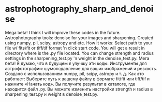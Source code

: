 # astrophotography_sharp_and_denoise
Mega beta! I think I will improve these codes in the future.
Astrophotography tools: denoise for your images and sharpening.
Created using numpy, pil, scipy, astropy and etc.
How it works:
Select path to your file w/ fits/fit or tiff/tif format 'n click start code. You will get a result in directory where is the .py file located. You can change strength and radius settings in the sharpening_test.py 'n weight in the denoise_test.py.
Мега бета! Я думаю, что в будущем я улучшу эти коды. Инструменты для астрофотографии: шумоподавление для ваших изображений и резкость. Создано с использованием numpy, pil, scipy, astropy и т. д. Как это работает: Выберите путь к вашему файлу в формате fit/fit или tiff/tif и нажмите «Начать код». Вы получите результат в каталоге, где находится файл .py. Вы можете изменить настройки strength и radius в sharpening_test.py и weight в denoise_test.py.
